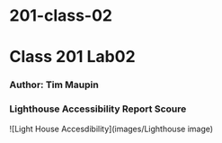 # 201-class-02

# Class 201 Lab02

### Author: Tim Maupin

### Lighthouse Accessibility Report Scoure

![Light House Accesdibility](images/Lighthouse image)